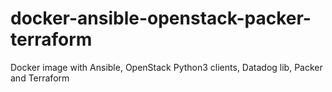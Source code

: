 # docker-ansible-openstack-packer-terraform
Docker image with Ansible, OpenStack Python3 clients, Datadog lib, Packer and Terraform
